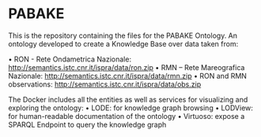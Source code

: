 # PABAKE
This is the repository containing the files for the PABAKE Ontology. An ontology developed to create a Knowledge Base over data taken from:

• RON - Rete Ondametrica Nazionale: http://semantics.istc.cnr.it/ispra/data/ron.zip
• RMN – Rete Mareografica Nazionale: http://semantics.istc.cnr.it/ispra/data/rmn.zip
• RON and RMN observations: http://semantics.istc.cnr.it/ispra/data/obs.zip

The Docker includes all the entities as well as services for visualizing and exploring the ontology:
• LODE: for knowledge graph browsing
• LODView: for human-readable documentation of the ontology
• Virtuoso: expose a SPARQL Endpoint to query the knowledge graph
